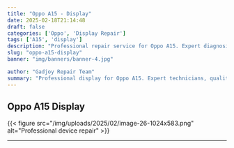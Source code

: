 ```yaml
---
title: "Oppo A15 - Display"
date: 2025-02-18T21:14:48
draft: false
categories: ['Oppo', 'Display Repair']
tags: ['A15', 'display']
description: "Professional repair service for Oppo A15. Expert diagnosis and quality repairs in Bangalore."
slug: "oppo-a15-display"
banner: "img/banners/banner-4.jpg"

author: "Gadjoy Repair Team"
summary: "Professional display for Oppo A15. Expert technicians, quality parts, warranty included."
---
```


## Oppo A15 Display

{{< figure src="/img/uploads/2025/02/image-26-1024x583.png" alt="Professional device repair" >}}

---